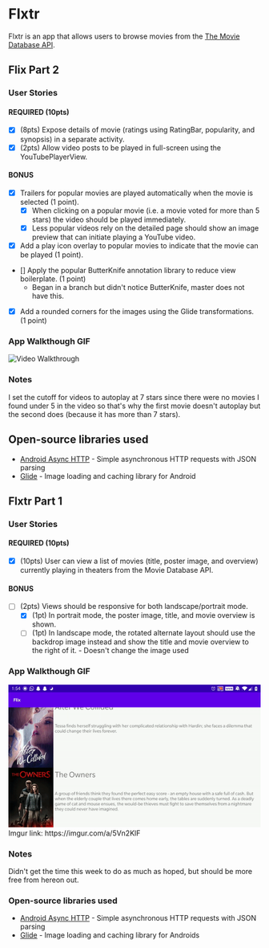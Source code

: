 # Flxtr
Flxtr is an app that allows users to browse movies from the [The Movie Database API](http://docs.themoviedb.apiary.io/#).

## Flix Part 2

### User Stories

#### REQUIRED (10pts)

- [X] (8pts) Expose details of movie (ratings using RatingBar, popularity, and synopsis) in a separate activity.
- [X] (2pts) Allow video posts to be played in full-screen using the YouTubePlayerView.

#### BONUS

- [X] Trailers for popular movies are played automatically when the movie is selected (1 point).
  - [X] When clicking on a popular movie (i.e. a movie voted for more than 5 stars) the video should be played immediately.
  - [X] Less popular videos rely on the detailed page should show an image preview that can initiate playing a YouTube video.
- [X] Add a play icon overlay to popular movies to indicate that the movie can be played (1 point).
- [] Apply the popular ButterKnife annotation library to reduce view boilerplate. (1 point)
   - Began in a branch but didn't notice ButterKnife, master does not have this.
- [X] Add a rounded corners for the images using the Glide transformations. (1 point)

### App Walkthough GIF

<img src='CP2.gif' title='Video Walkthrough' width='' alt='Video Walkthrough' />

### Notes
I set the cutoff for videos to autoplay at 7 stars since there were no movies I found under 5 in the video so that's why the first movie doesn't autoplay but the second does (because it has more than 7 stars).

## Open-source libraries used
- [Android Async HTTP](https://github.com/codepath/CPAsyncHttpClient) - Simple asynchronous HTTP requests with JSON parsing
- [Glide](https://github.com/bumptech/glide) - Image loading and caching library for Android

## Flxtr Part 1

### User Stories
#### REQUIRED (10pts)
- [X] (10pts) User can view a list of movies (title, poster image, and overview) currently playing in theaters from the Movie Database API.

#### BONUS
- [ ] (2pts) Views should be responsive for both landscape/portrait mode.
   - [X] (1pt) In portrait mode, the poster image, title, and movie overview is shown.
   - [ ] (1pt) In landscape mode, the rotated alternate layout should use the backdrop image instead and show the title and movie overview to the right of it.
          - Doesn't change the image used

### App Walkthough GIF
<img src='CodepathUnit1.gif' title='Video Walkthrough' width='' alt='Video Walkthrough' />
Imgur link: https://imgur.com/a/5Vn2KlF 


### Notes
Didn't get the time this week to do as much as hoped, but should be more free from hereon out.

### Open-source libraries used

- [Android Async HTTP](https://github.com/codepath/CPAsyncHttpClient) - Simple asynchronous HTTP requests with JSON parsing
- [Glide](https://github.com/bumptech/glide) - Image loading and caching library for Androids
